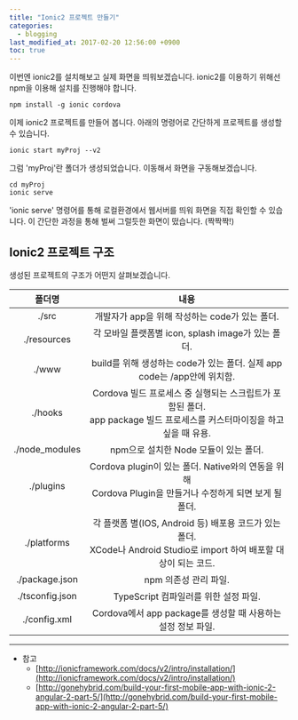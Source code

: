 ```yaml
---
title: "Ionic2 프로젝트 만들기"
categories: 
  - blogging
last_modified_at: 2017-02-20 12:56:00 +0900
toc: true
---
```


이번엔 ionic2를 설치해보고 실제 화면을 띄워보겠습니다.
ionic2를 이용하기 위해선 npm을 이용해 설치를 진행해야 합니다.

```
npm install -g ionic cordova
```

이제 ionic2 프로젝트를 만들어 봅니다.
아래의 명령어로 간단하게 프로젝트를 생성할 수 있습니다.

```
ionic start myProj --v2
```

그럼 'myProj'란 폴더가 생성되었습니다.
이동해서 화면을 구동해보겠습니다.

```
cd myProj
ionic serve
```

'ionic serve' 명령어를 통해 로컬환경에서 웹서버를 띄워
화면을 직접 확인할 수 있습니다.
이 간단한 과정을 통해 벌써 그럴듯한 화면이 떴습니다. (짝짝짝!)


Ionic2 프로젝트 구조
-

생성된 프로젝트의 구조가 어떤지 살펴보겠습니다.

| 폴더명				| 내용			|
| :--------------------: | :-----------: |
| ./src | 개발자가 app을 위해 작성하는 code가 있는 폴더.         |
| ./resources	   		| 각 모바일 플랫폼별 icon, splash image가 있는 폴더.         |
| ./www		    		| build를 위해 생성하는 code가 있는 폴더. 실제 app code는 /app안에 위치함.|
| ./hooks	    		| Cordova 빌드 프로세스 중 실행되는 스크립트가 포함된 폴더.<br/>app package 빌드 프로세스를 커스터마이징을 하고 싶을 때 유용. |
| ./node_modules   		| npm으로 설치한 Node 모듈이 있는 폴더. |
| ./plugins		   		| Cordova plugin이 있는 폴더. Native와의 연동을 위해<br/>Cordova Plugin을 만들거나 수정하게 되면 보게 될 폴더. |
| ./platforms   		| 각 플랫폼 별(IOS, Android 등) 배포용 코드가 있는 폴더.<br/>XCode나 Android Studio로 import 하여 배포할 대상이 되는 코드. |
| ./package.json	 	| npm 의존성 관리 파일.         |
| ./tsconfig.json	 	| TypeScript 컴파일러를 위한 설정 파일.         |
| ./config.xml	 		| Cordova에서 app package를 생성할 때 사용하는 설정 정보 파일.           |

- - -
* 참고
    - [http://ionicframework.com/docs/v2/intro/installation/](http://ionicframework.com/docs/v2/intro/installation/)
    - [http://gonehybrid.com/build-your-first-mobile-app-with-ionic-2-angular-2-part-5/](http://gonehybrid.com/build-your-first-mobile-app-with-ionic-2-angular-2-part-5/)

